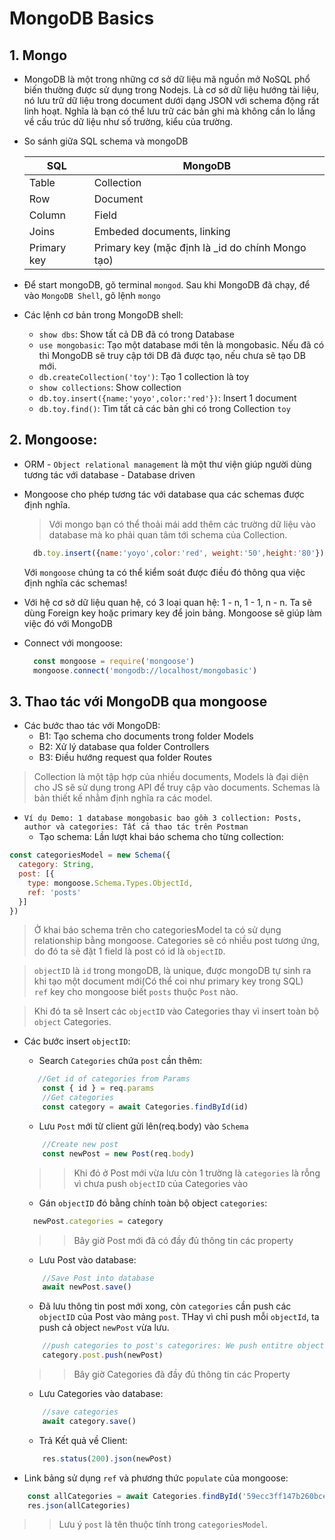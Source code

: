 # MongoDB Basics<br>
## 1. Mongo
 - MongoDB là một trong những cơ sở dữ liệu mã nguồn mở NoSQL phổ biến thường được sử dụng trong Nodejs. Là cơ sở dữ liệu hướng tài liệu, nó lưu trữ dữ liệu trong document dưới dạng JSON với schema động rất linh hoạt. Nghĩa là bạn có thể lưu trữ các bản ghi mà không cần lo lắng về cấu trúc dữ liệu như số trường, kiểu của trường. 

- So sánh giữa SQL schema và mongoDB 

  | SQL        | MongoDB           | 
  | ----------   |---------| 
  | Table      | Collection | 
  | Row      | Document      | 
  | Column     | Field    |   
  | Joins   | Embeded documents, linking      | 
  | Primary key | Primary key (mặc định là _id do chính Mongo tạo)      |  

- Để start mongoDB, gõ terminal `mongod`. Sau khi MongoDB đã chạy, để vào `MongoDB Shell`, gõ lệnh `mongo`

- Các lệnh cơ bản trong MongoDB shell:
  - `show dbs`: Show tất cả DB đã có trong Database
  - `use mongobasic`: Tạo một database mới tên là mongobasic. Nếu đã có thì MongoDB sẽ truy cập tới DB đã được tạo, nếu chưa sẽ tạo DB mới.
  - `db.createCollection('toy')`: Tạo 1 collection là toy
  - `show collections`: Show collection
  - `db.toy.insert({name:'yoyo',color:'red'})`: Insert 1 document
  - `db.toy.find()`: Tìm tất cả các bản ghi có trong Collection `toy`

## 2. Mongoose:
- ORM - `Object relational management` là một thư viện giúp người dùng tương tác với database - Database driven
- Mongoose cho phép tương tác với database qua các schemas được định nghĩa.
  > Với mongo bạn có thể thoải mái add thêm các trường dữ liệu vào database mà ko phải quan tâm tới schema của Collection. 
  ```js
    db.toy.insert({name:'yoyo',color:'red', weight:'50',height:'80'})
  ```
  Với `mongoose` chúng ta có thể kiểm soát được điều đó thông qua việc định nghĩa các schemas!

- Với hệ cơ sở dữ liệu quan hệ, có 3 loại quan hệ: 1 - n, 1 - 1, n - n. Ta sẽ dùng Foreign key hoặc primary key để join bảng. Mongoose sẽ giúp làm việc đó với MongoDB
- Connect với mongoose:
  ```js
    const mongoose = require('mongoose')
    mongoose.connect('mongodb://localhost/mongobasic')
  ```
## 3. Thao tác với MongoDB qua mongoose
- Các bước thao tác với MongoDB:
  - B1: Tạo schema cho documents trong folder Models
  - B2: Xử lý database qua folder Controllers
  - B3: Điều hướng request qua folder Routes
> Collection là một tập hợp của nhiều documents, Models là đại diện cho JS sẽ sử dụng trong API để truy cập vào documents. Schemas là bản thiết kế nhằm định nghĩa ra các model.


- `Ví dụ Demo: 1 database mongobasic bao gồm 3 collection: Posts, author và categories: Tất cả thao tác trên Postman`
  - Tạo schema: Lần lượt khai báo schema cho từng collection:

```js
const categoriesModel = new Schema({
  category: String,
  post: [{
    type: mongoose.Schema.Types.ObjectId,
    ref: 'posts'
  }]
})
```
> Ở khai báo schema trên cho categoriesModel ta có sử dụng relationship bằng mongoose. Categories sẽ có nhiều post tương ứng, do đó ta sẽ đặt 1 field là post có id là `objectID`. <br>

>`objectID` là `id` trong mongoDB, là unique, được mongoDB tự sinh ra khi tạo một document mới(Có thể coi như primary key trong SQL)<br>
> `ref` key cho mongoose biết `posts` thuộc  `Post` nào. 

> Khi đó ta sẽ Insert các `objectID` vào Categories thay vì insert toàn bộ `object` Categories.

- Các bước insert `objectID`: 
  - Search `Categories` chứa `post` cần thêm: 
  ```js
     //Get id of categories from Params
      const { id } = req.params
      //Get categories
      const category = await Categories.findById(id)
  ```
  - Lưu `Post` mới từ client gửi lên(req.body) vào `Schema`
  ```js
      //Create new post
      const newPost = new Post(req.body)
  ```
  >>Khi đó ở Post mới vừa lưu còn 1 trường là `categories` là rỗng vì chưa push `objectID` của Categories vào

  - Gán `objectID` đó bằng chính toàn bộ object `categories`:
  ```js
    newPost.categories = category
  ```
  >>Bây giờ Post mới đã có đầy đủ thông tin các property

  - Lưu Post vào database: 
  ```js
      //Save Post into database
      await newPost.save()
  ```
  - Đã lưu thông tin post mới xong, còn `categories` cần push các `objectID` của Post vào mảng `post`. THay vì chỉ push mỗi `objectId`, ta push cả object `newPost` vừa lưu.
  ```js
      //push categories to post's categorires: We push entitre object
      category.post.push(newPost)
  ```
  >>Bây giờ Categories đã đầy đủ thông tin các Property

  - Lưu Categories vào database:
  ```js
      //save categories
      await category.save()
  ```
  - Trả Kết quả về Client:
  ```js
      res.status(200).json(newPost)
  ```

- Link bảng sử dụng `ref` và phương thức `populate` của mongoose:
```js
    const allCategories = await Categories.findById('59ecc3ff147b260bce307d85').populate('post')
    res.json(allCategories)
```
>> Lưu ý `post` là tên thuộc tính trong `categoriesModel`. 